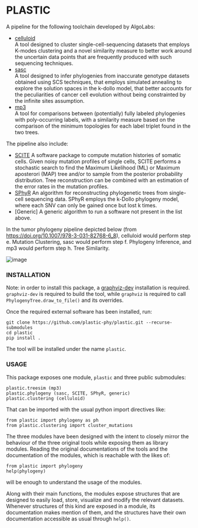# PLASTIC

A pipeline for the following toolchain developed by AlgoLabs:  
- [celluloid](https://github.com/AlgoLab/celluloid)  
    A tool designed to cluster single-cell-sequencing datasets that employs K-modes clustering and a novel similarity measure to better work around the uncertain data points that are frequently produced with such sequencing techniques.
- [sasc](https://github.com/sciccolella/sasc)  
    A tool designed to infer phylogenies from inaccurate genotype datasets obtained using SCS techniques, that employs simulated annealing to explore the solution spaces in the k-dollo model, that better accounts for the peculiarities of cancer cell evolution without being constrainted by the infinite sites assumption.
- [mp3](https://github.com/AlgoLab/mp3treesim)  
    A tool for comparisons between (potentially) fully labeled phylogenies with poly-occurring labels, with a similarity measure based on the comparison of the minimum topologies for each label triplet found in the two trees.


The pipeline also include:
- [SCITE](https://github.com/cbg-ethz/SCITE)
    A software package to compute mutation histories of somatic cells. Given noisy mutation profiles of single cells, SCITE performs a stochastic search to find the Maximum Likelihood (ML) or Maximum aposterori (MAP) tree and/or to sample from the posterior probability distribution. Tree reconstruction can be combined with an estimation of the error rates in the mutation profiles.
- [SPhyR](https://github.com/elkebir-group/SPhyR)
    An algorithm for reconstructing phylogenetic trees from single-cell sequencing data. SPhyR employs the k-Dollo phylogeny model, where each SNV can only be gained once but lost k times.
- [Generic]
    A generic algorithm to run a software not present in the list above.
    

In the tumor phylogeny pipeline depicted below (from https://doi.org/10.1007/978-3-031-82768-6_8), celluloid would perform step e. Mutation Clustering, sasc would perform step f. Phylogeny Inference, and mp3 would perform step h. Tree Similarity.

![image](images/framework.png)


### INSTALLATION

Note: in order to install this package, a [graphviz-dev](https://pygraphviz.github.io/documentation/stable/install.html) installation is required.
```graphviz-dev``` is required to build the tool, while ```graphviz``` is required to
call ```PhylogenyTree.draw_to_file()``` and its overrides.

Once the required external software has been installed, run:
```
git clone https://github.com/plastic-phy/plastic.git --recurse-submodules
cd plastic
pip install .
```
The tool will be installed under the name ```plastic```.

### USAGE

This package exposes one module, ```plastic``` and three public submodules:
```
plastic.treesim (mp3)
plastic.phylogeny (sasc, SCITE, SPhyR, generic)
plastic.clustering (celluloid)
```
That can be imported with the usual python import directives like:
```
from plastic import phylogeny as ph
from plastic.clustering import cluster_mutations
```

The three modules have been designed with the intent to closely mirror the behaviour of the three original tools while exposing them as library modules. Reading the original documentations of the tools and the documentation of the modules, which is 
reachable with the likes of:
```
from plastic import phylogeny
help(phylogeny)
```
will be enough to understand the usage of the modules.

Along with their main functions, the modules expose structures that are designed to easily load, store, visualize and modify the relevant datasets. Whenever structures of this kind are exposed in a module, its documentation makes mention of them, and the structures have their own documentation accessible as usual through ```help()```.

